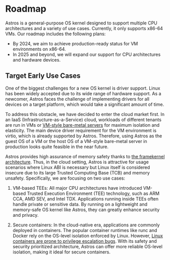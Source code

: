 # Roadmap

Astros is a general-purpose OS kernel
designed to support multiple CPU architectures and a variety of use cases.
Currently, it only supports x86-64 VMs.
Our roadmap includes the following plans:

* By 2024, we aim to achieve production-ready status for VM environments on x86-64.
* In 2025 and beyond, we will expand our support for CPU architectures and hardware devices.

## Target Early Use Cases

One of the biggest challenges for a new OS kernel is driver support.
Linux has been widely accepted due to its wide range of hardware support.
As a newcomer, Astros faces the challenge of implementing drivers
for all devices on a target platform,
which would take a significant amount of time.

To address this obstacle,
we have decided to enter the cloud market first.
In an IaaS (Infrastructure-as-a-Service) cloud, workloads of different tenants are run in VMs
or [VM-style bare-metal servers](https://dl.acm.org/doi/10.1145/3373376.3378507)
for maximum isolation and elasticity.
The main device driver requirement for the VM environment is virtio,
which is already supported by Astros.
Therefore, using Astros as the guest OS of a VM
or the host OS of a VM-style bare-metal server in production
looks quite feasible in the near future.

Astros provides high assurance of memory safety
thanks to [the framekernel architecture](the-framekernel-architecture.md).
Thus, in the cloud setting,
Astros is attractive for usage scenarios
where Linux ABI is necessary but Linux itself is considered insecure
due to its large Trusted Computing Base (TCB) and memory unsafety.
Specifically, we are focusing on two use cases:

1. VM-based TEEs:
All major CPU architectures have introduced
VM-based Trusted Execution Environment (TEE) technology,
such as ARM CCA, AMD SEV, and Intel TDX.
Applications running inside TEEs often handle private or sensitive data.
By running on a lightweight and memory-safe OS kernel like Astros,
they can greatly enhance security and privacy.

2. Secure containers:
In the cloud-native era, applications are commonly deployed in containers.
The popular container runtimes like runc and Docker rely on
the OS-level isolation enforced by Linux.
However, [Linux containers are prone to privilege escalation bugs](https://dl.acm.org/doi/10.1145/3274694.3274720).
With its safety and security prioritized architecture,
Astros can offer more reliable OS-level isolation,
making it ideal for secure containers.
